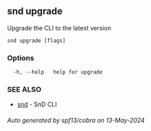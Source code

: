 ## snd upgrade

Upgrade the CLI to the latest version

```
snd upgrade [flags]
```

### Options

```
  -h, --help   help for upgrade
```

### SEE ALSO

* [snd](snd.md)	 - SnD CLI

###### Auto generated by spf13/cobra on 13-May-2024
